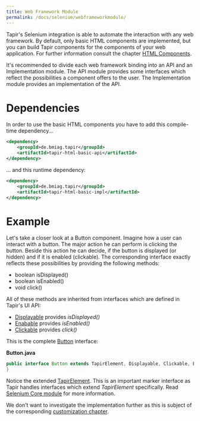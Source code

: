 ```yaml
---
title: Web Framework Module
permalink: /docs/selenium/webframeworkmodule/
---
```

Tapir's Selenium integration is able to automate the interaction with
any web framework. By default, only basic HTML components are
implemented, but you can build Tapir components for the components of
your web application. For further information consult the chapter [HTML
Components](HTML_Components).

It's recommended to divide each web framework binding into an API and an
Implementation module. The API module provides some interfaces which
reflect the possibilities a component offers to the user. The
Implementation module provides an implementation of the API.

# Dependencies

In order to use the basic HTML components you have to add this
compile-time dependency...

``` xml
<dependency>
    <groupId>de.bmiag.tapir</groupId>
    <artifactId>tapir-html-basic-api</artifactId>
</dependency>
```

... and this runtime dependency:

``` xml
<dependency>
    <groupId>de.bmiag.tapir</groupId>
    <artifactId>tapir-html-basic-impl</artifactId>
</dependency>
```

# Example

Let's take a closer look at a Button component. Imagine how a user can
interact with a button. The major action he can perform is clicking the
button. Beside this action he can decide, if the button is displayed (or
hidden) and if it is enabled (clickable). The corresponding interface
exactly reflects these possibilities by providing the following methods:

-   boolean isDisplayed()
-   boolean isEnabled()
-   void click()

All of these methods are inherited from interfaces which are defined in
Tapir's UI API:

-   [Displayable](https://psbm-mvnrepo-p.intranet.kiel.bmiag.de/tapir/latest/apidocs/de/bmiag/tapir/ui/api/Displayable.html)
    provides *isDisplayed()*
-   [Enabable](https://psbm-mvnrepo-p.intranet.kiel.bmiag.de/tapir/latest/apidocs/de/bmiag/tapir/ui/api/Enabable.html)
    provides *isEnabled()*
-   [Clickable](https://psbm-mvnrepo-p.intranet.kiel.bmiag.de/tapir/latest/apidocs/de/bmiag/tapir/ui/api/Clickable.html)
    provides *click()*

This is the complete
[Button](https://psbm-mvnrepo-p.intranet.kiel.bmiag.de/tapir/latest/apidocs/de/bmiag/tapir/htmlbasic/api/Button.html)
interface:

**Button.java**

``` java
public interface Button extends TapirElement, Displayable, Clickable, Enabable {
}
```

Notice the extended
[TapirElement](https://psbm-mvnrepo-p.intranet.kiel.bmiag.de/tapir/latest/apidocs/de/bmiag/tapir/ui/api/TapirElement.html).
This is an important marker interface as Tapir handles interfaces which
extend *TapirElement* specifically. Read [Selenium Core
module](Selenium_Core_module) for more information.

We don't want to investigate the implementation further as this is
subject of the corresponding [customization chapter](HTML_Components).

